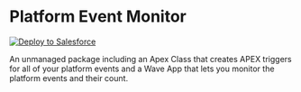 Platform Event Monitor
=======

<a href="https://boiling-dawn-9130.herokuapp.com/?owner=kgowru&repo=CirrusSolar">
  <img alt="Deploy to Salesforce"
       src="https://raw.githubusercontent.com/afawcett/githubsfdeploy/master/src/main/webapp/resources/img/deploy.png">
</a>

An unmanaged package including an Apex Class that creates APEX triggers for all of your platform events and a Wave App that lets you monitor the platform events and their count.

